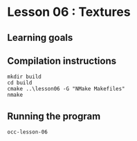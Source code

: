 # Lesson 06 : Textures

## Learning goals

## Compilation instructions
```
mkdir build
cd build
cmake ..\lesson06 -G "NMake Makefiles"
nmake
```

## Running the program
```
occ-lesson-06
```